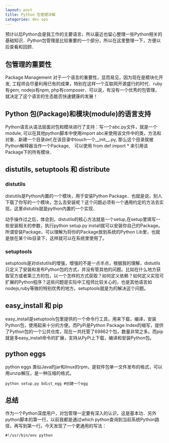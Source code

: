 ```yaml
---
layout: post
title: Python 包管理详解
categories: dev ops 
---
```


预计以后Python会是我工作的主要语言，所以最近也留心整理一些Python相关的基础知识．Python包管理是比较重要的一个部分，所以在这里整理一下，方便以后查看和回顾．

## 包管理的重要性

Package Management 对于一个语言的重要性，显而易见，因为现在是模块化开发, 工程师会尽量利用已有的成果，特别在这样一个互联网开源盛行的时代．ruby有gem, nodejs有npm, php有composer．可以说，有没有一个优秀的包管理，就决定了这个语言的生态能否快速健康的发展！

## Python 包(Package)和模块(module)的语言支持

Python语言从语法层面对包和模块进行了支持：写一个abc.py文件，就是一个module, 可以在其他python脚本中使用import abc来使用该文件中的类，方法和对象．新建一个目录def,在该目录中touch一个__init__.py, 那么这个目录就被Python解释器当作一个Package,　可以使用 from def import * 来引用该Package下的所有模块．

## distutils, setuptools 和 distribute

### distutils
distutils是Python内置的一个模块，用于安装Python Package．也就是说，别人下载了你写的一个模块，怎么去安装呢？这个问题必须有一个通用约定的方法去实现，这里distutils就是python内置的一个实现．

动手操作过之后，体会到，distutils的核心方法就是一个setup,在setup里填写一些安装相关的参数，执行python setup.py install就可以安装你自己的Package。所谓安装Package，可以理解为将你的Package放到系统的Python Lib里，也就是放在某个lib目录下，这样就可以在系统里使用了。

### setuptools
setuptools是对distutils的增强，增强的不是一点半点，根据我的理解，distutils只定义了安装和发布Python包的方式，并没有管其他的问题。比如在什么地方获取官方或者第三方的包，以一个怎样的方式获取？如何定义依赖？如何定义实现可扩展的Python程序？这些问题是实际中工程师比较关心的，也是其他语言如nodejs,ruby等做的特别优秀的地方。setuptools就是为的解决这个问题。


## easy_install 和 pip
easy_install是setuptools包里提供的一个命令行工具，用来下载，编译，安装Python包，使用起来十分的方便。而PyPi是Python Package Index的缩写，提供了Python包的一个公共仓库，现在一共托管了69862个包，数量非常之多。而pip就是多easy_install命令的扩展，支持从PyPi上下载，编译和安装Python包。 

## python eggs
python eggs 类似Java的jar和linux的rpm，是软件包单一文件发布的格式，可以用unzip解压，是一种压缩的格式。
```
python setup.py bdist_egg #创建一个egg
```
## 总结

作为一个Python深度用户，对包管理一定要有深入的认识，这是基本功．另外python脚本的第一行，以前我都是通过which python查询到当前系统Python路径，再写到第一行。今天发现了一个更通用的写法：
```
#!/usr/bin/env python
```
